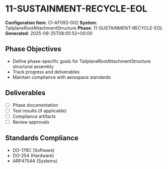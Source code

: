 # 11-SUSTAINMENT-RECYCLE-EOL

**Configuration Item**: CI-AF093-002
**System**: TailplaneRootAttachmentStructure
**Phase**: 11-SUSTAINMENT-RECYCLE-EOL
**Generated**: 2025-08-25T08:05:52+00:00

## Phase Objectives
- Define phase-specific goals for TailplaneRootAttachmentStructure structural assembly
- Track progress and deliverables
- Maintain compliance with aerospace standards

## Deliverables
- [ ] Phase documentation
- [ ] Test results (if applicable)
- [ ] Compliance artifacts
- [ ] Review approvals

## Standards Compliance
- DO-178C (Software)
- DO-254 (Hardware)
- ARP4754A (Systems)

